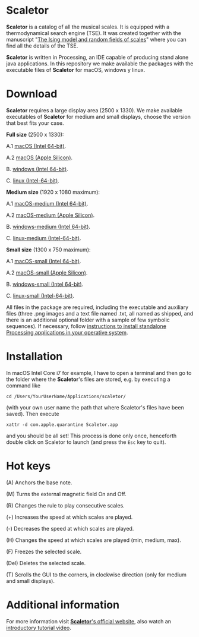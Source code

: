 # Scaletor

**Scaletor** is a catalog of all the musical scales. It is equipped with a thermodynamical search engine (TSE). It was created together with the manuscript "[The Ising model and random fields of scales](https://www.matem.unam.mx/~rgomez/RFS.pdf)" where you can find all the details of the TSE.

**Scaletor** is written in Processing, an IDE capable of producing stand alone java applications. In this repository we make available the packages with the executable files of **Scaletor** for macOS, windows y linux.


# Download

**Scaletor** requires a large display area (2500 x 1330). We make available executables of **Scaletor** for medium and small displays, choose the version that best fits your case.

**Full size** (2500 x 1330):

A.1 [macOS (Intel 64-bit)](https://github.com/gomiza/scaletor/releases/download/v1.0.0/scaletor-full-macos-intel.zip).

A.2 [macOS (Apple Silicon)](https://github.com/gomiza/scaletor/releases/download/v1.0.0/scaletor-full-macos-silicon.zip).

B. [windows (Intel 64-bit)](https://github.com/gomiza/scaletor/releases/download/v1.0.0/scaletor-full-windows.zip).

C. [linux (Intel-64-bit)](https://github.com/gomiza/scaletor/releases/download/v1.0.0/scaletor-full-linux.zip).

**Medium size** (1920 x 1080 maximum):

A.1 [macOS-medium (Intel 64-bit)](https://github.com/gomiza/scaletor/releases/download/v1.0.0/scaletor-medium-macos-intel.zip).

A.2 [macOS-medium (Apple Silicon)](https://github.com/gomiza/scaletor/releases/download/v1.0.0/scaletor-medium-macos-silicon.zip).

B. [windows-medium (Intel 64-bit)](https://github.com/gomiza/scaletor/releases/download/v1.0.0/scaletor-medium-windows.zip).

C. [linux-medium (Intel-64-bit)](https://github.com/gomiza/scaletor/releases/download/v1.0.0/scaletor-medium-linux.zip).

**Small size** (1300 x 750 maximum):

A.1 [macOS-small (Intel 64-bit)](https://github.com/gomiza/scaletor/releases/download/v1.0.0/scaletor-small-macos-intel.zip).

A.2 [macOS-small (Apple Silicon)](https://github.com/gomiza/scaletor/releases/download/v1.0.0/scaletor-small-macos-silicon.zip).

B. [windows-small (Intel 64-bit)](https://github.com/gomiza/scaletor/releases/download/v1.0.0/scaletor-small-windows.zip).

C. [linux-small (Intel-64-bit)](https://github.com/gomiza/scaletor/releases/download/v1.0.0/scaletor-small-linux.zip).

All files in the package are required, including the executable and auxiliary files (three .png images and a text file named .txt, all named as shipped, and there is an additional optional folder with a sample of few symbolic sequences). If necessary, follow [instructions to install standalone Processing applications in your operative system](https://github.com/processing/processing4/wiki/Exporting-Applications#macos).

# Installation

In macOS Intel Core i7 for example, I have to open a terminal and then go to the folder where the **Scaletor**'s files are stored, e.g. by executing a command like

`cd /Users/YourUserName/Applications/scaletor/`

(with your own user name the path that where Scaletor's files have been saved). Then execute

`xattr -d com.apple.quarantine Scaletor.app`

and you should be all set! This process is done only once, henceforth double click on Scaletor to launch (and press the `Esc` key to quit).

# Hot keys

(A) Anchors the base note.

(M) Turns the external magnetic field On and Off.

(R) Changes the rule to play consecutive scales.

(+) Increases the speed at which scales are played.

(-) Decreases the speed at which scales are played.

(H) Changes the speed at which scales are played (min, medium, max).

(F) Freezes the selected scale.

(Del) Deletes the selected scale.

(T) Scrolls the GUI to the corners, in clockwise direction (only for medium and small displays).

# Additional information

For more information visit [**Scaletor**'s official website](https://sites.google.com/im.unam.mx/scaletor), also watch an [introductory tutorial video](https://www.youtube.com/watch?v=dZX2jZDvBSs).
